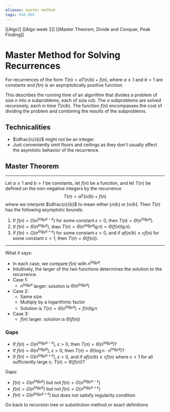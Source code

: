 ```yaml
---
aliases: master method
tags: #50.004
---
```

[[Algo]]
[[Algo week 2]]
[[Master Theorem, Divide and Conquer, Peak Finding]]
# Master Method for Solving Recurrences
For recurrences of the form $T(n) = aT(n/b) + f(n)$,
where $a \geq 1$ and $b > 1$ are constants and $f(n)$ is an asymptotically positive function.

This describes the running time of an algorithm that divides a problem of size $n$ into $a$ subproblems, each of size $n/b$.
The $a$ subproblems are solved recursively, each in time $T(n/b)$.
The function $f(n)$ encompasses the cost of dividing the problem and combining the results of the subproblems.

## Technicalities
- $\dfrac{n}{b}$ might not be an integer.
- Just conveniently omit floors and ceilings as they don't usually affect the asymtotic behavior of the recurrence.

## Master Theorem
---
Let $a \geq 1$ and $b > 1$ be constants, let $f(n)$ be a function, and let $T(n)$ be defined on the non-negative integers by the recurrence $$T(n) = aT(n/b) + f(n)$$ where we interpret $\dfrac{n}{b}$ to mean either $\lfloor{n/b}\rfloor$ or $\lceil{n/b}\rceil$.
Then $T(n)$ has the following asymptotic bounds:
1. If $f(n) = O\left(n^{\log_b{a} - \epsilon}\right)$ for some constant $\epsilon > 0$, then $T(n) = \Theta\left(n^{\log_b{a}}\right)$.
2. If $f(n) = \Theta\left(n^{\log_b{a}}\right)$, then $T(n) = \Theta(n^{\log_b{a}} \lg{n}) = \Theta(f(n)\lg{n})$.
3. If $f(n) = \Omega\left(n^{\log_b{a} + \epsilon}\right)$ for some constant $\epsilon > 0$, and if $af(n/b) \leq cf(n)$ for some constant $c<1$, then $T(n) = \Theta(f(n))$.
---
What it says:
- In each case, we compare $f(n)$ with $n^{\log_b{a}}$.
- Intuitively, the larger of the two functions determines the solution to the recurrence.
- Case 1:
	- $n^{\log_b{a}}$ larger: solution is $\Theta(n^{\log_b{a}})$
- Case 2:
	- Same size
	- Multiply by a logarithmic factor
	- Solution is $T(n) = \Theta(n^{\log_b{a}}) = f(n) \lg{n}$
- Case 3:
	- $f(n)$ larger: solution is $\Theta(f(n))$
### Gaps
- If $f(n) = O(n^{\log_b{a-\epsilon}})$, $\epsilon > 0$, then $T(n) = \Theta(n^{\log_b{a}})$?
- If $f(n) = \Theta(n^{\log_b{a}})$, $\epsilon > 0$, then $T(n) = \Theta(\log{n} \cdot n^{\log_b{a}})$?
- If $f(n) = \Omega(n^{\log_b{a+\epsilon}})$, $\epsilon > 0$, and if $af(n/b) \leq cf(n)$ where $c<1$ for all sufficiently large $n$, $T(n) = \Theta(f(n))$?

Gaps:
- $f(n) = O(n^{\log_b{a}})$ but not $f(n) = O(n^{\log_b{a-\epsilon}})$
- $f(n) = \Omega(n^{\log_b{a}})$ but not $f(n) = \Omega(n^{\log_b{a+\epsilon}})$
- $f(n) = \Omega(n^{\log_b{a+\epsilon}})$ but does not satisfy regularity condition

Go back to recursion tree or substitution method or exact definitions